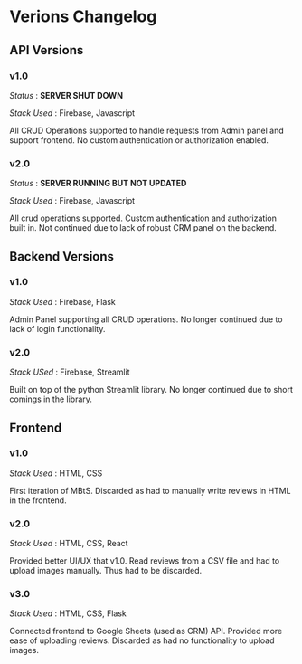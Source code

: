 # Verions Changelog

## API Versions

### v1.0

_Status_ : **SERVER SHUT DOWN**

_Stack Used_ : Firebase, Javascript

All CRUD Operations supported to handle requests from Admin panel and support frontend. No custom authentication or authorization enabled.

### v2.0

_Status_ : **SERVER RUNNING BUT NOT UPDATED**

_Stack Used_ : Firebase, Javascript

All crud operations supported. Custom authentication and authorization built in. Not continued due to lack of robust CRM panel on the backend.

## Backend Versions

### v1.0

_Stack Used_ : Firebase, Flask

Admin Panel supporting all CRUD operations. No longer continued due to lack of login functionality.

### v2.0

_Stack USed_ : Firebase, Streamlit

Built on top of the python Streamlit library. No longer continued due to short comings in the library.

## Frontend

### v1.0

_Stack Used_ : HTML, CSS

First iteration of MBtS. Discarded as had to manually write reviews in HTML in the frontend.

### v2.0

_Stack Used_ : HTML, CSS, React

Provided better UI/UX that v1.0. Read reviews from a CSV file and had to upload images manually. Thus had to be discarded.

### v3.0

_Stack Used_ : HTML, CSS, Flask

Connected frontend to Google Sheets (used as CRM) API. Provided more ease of uploading reviews. Discarded as had no functionality to upload images. 